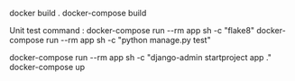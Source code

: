 docker build .
docker-compose build

Unit test command :
docker-compose run --rm app sh -c "flake8" <!--! Run linter -->
docker-compose run --rm app sh -c "python manage.py test" <!--! Run tests -->

docker-compose run --rm app sh -c "django-admin startproject app ." <!--! Create django project in the app dir -->
docker-compose up <!--! Docker compose for starting services -->
